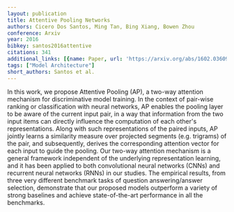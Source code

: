 ```yaml
---
layout: publication
title: Attentive Pooling Networks
authors: Cicero Dos Santos, Ming Tan, Bing Xiang, Bowen Zhou
conference: Arxiv
year: 2016
bibkey: santos2016attentive
citations: 341
additional_links: [{name: Paper, url: 'https://arxiv.org/abs/1602.03609'}]
tags: ["Model Architecture"]
short_authors: Santos et al.
---
```

In this work, we propose Attentive Pooling (AP), a two-way attention
mechanism for discriminative model training. In the context of pair-wise
ranking or classification with neural networks, AP enables the pooling layer to
be aware of the current input pair, in a way that information from the two
input items can directly influence the computation of each other's
representations. Along with such representations of the paired inputs, AP
jointly learns a similarity measure over projected segments (e.g. trigrams) of
the pair, and subsequently, derives the corresponding attention vector for each
input to guide the pooling. Our two-way attention mechanism is a general
framework independent of the underlying representation learning, and it has
been applied to both convolutional neural networks (CNNs) and recurrent neural
networks (RNNs) in our studies. The empirical results, from three very
different benchmark tasks of question answering/answer selection, demonstrate
that our proposed models outperform a variety of strong baselines and achieve
state-of-the-art performance in all the benchmarks.